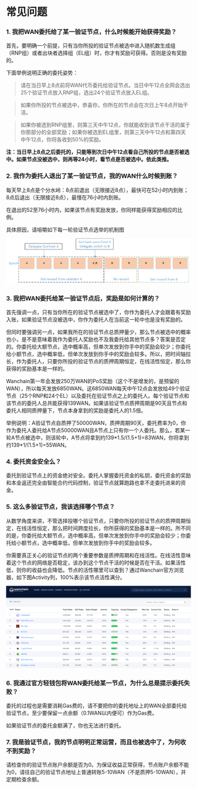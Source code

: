# 常见问题
### 1. 我把WAN委托给了某一验证节点，什么时候能开始获得奖励？

首先，要明确一个前提，只有当你所投的验证节点被选中进入随机数生成组（RNP组）或者出块者选择组（EL组）时，你才有奖励可获得。否则是没有奖励的。

下面举例说明正确的委托姿势：

> 请在当日早上8点前将WAN代币委托给验证节点。当日中午12点全网会选出25个验证节点放入RNP组，选出24个验证节点放入EL组。

> 如果你所投的节点被选中，恭喜你，你所在的节点会在次日上午8点开始干活。

> 如果你被选到RNP组里，则第三天中午12点，你就能收到该节点干活的属于你那部分的全部奖励；如果你被选到EL组里，则第三天中午12点和第四天中午12点，你将各收到50%的奖励。

**注：当日早上8点之后委托的，只能等到次日中午12点看自己所投的节点是否被选中。如果节点没被选中，则再等24小时，看节点是否被选中。依此类推。**

### 2. 我作为委托人退出了某一验证节点，我的WAN什么时候到账？

每天早上8点是个分水岭：8点前退出（无限接近8点），最快可在52小时内到账；8点后退出（无限接近8点），最慢在76小时内到账。

在退出的52至76小时内，如果该节点有奖励发放，你同样能获得奖励相应的比例。

具体原因，请咀嚼如下每一轮验证节点选举的机制图

![](media/epochexit.png)

### 3. 我把WAN委托给某一验证节点后，奖励是如何计算的？

首先强调一点，只有当你所在的验证节点被选中了，你作为委托人才会跟着有奖励入账，如果验证节点没被选中，你作为委托人在当前这一轮中也是没有奖励的。

但同时要强调另一点，如果我所在的验证节点总质押量少，那么节点被选中的概率也小，是不是意味着我作为委托人奖励也不及我委托给其他节点多？答案是否定的。你委托给大额节点，选中概率高，但单次发放到你手中的奖励会较少；你委托给小额节点，选中概率低，但单次发放到你手中的奖励会较多。所以，把时间轴拉长，作为委托人，只要你所投的验证节点的质押周期恒定，在线活性恒定，那么你获得的奖励基本是一样的。

Wanchain第一年会发放250万WAN的PoS奖励（这个不是增发的，是预留的WAN），所以每天发放6850WAN。这6850WAN每天中午12点会发放给49个验证节点（25个RNP和24个EL）以及委托在验证节点之上的委托人。每个验证节点和该节点的委托人总共能获得139WAN。如果该验证节点质押周期是90天且节点和委托人相同质押量下，节点本身拿到的奖励是委托人的1.5倍。

举例说明：A验证节点自质押了50000WAN，质押周期90天，委托费率为0，你作为委托人委托给A节点50000WAN且A节点上只有你一个人委托。那么，若某一轮A节点被选中，则该轮中，A节点将拿到约139\*1.5/(1.5+1)=83WAN，你将拿到约139\*1/(1.5+1)=55WAN。

### 4. 委托资金安全么？

委托到验证节点上的资金绝对安全。委托人掌握委托资金的私钥，委托资金的奖励和本金返还完全由智能合约代码控制，验证节点就算跑路也拿不走委托进来的资金。

### 5. 这么多验证节点，我该选择哪个节点？

从数学角度来讲，不管选择投哪个验证节点，只要你所投的验证节点的质押周期恒定，在线活性恒定，那么把时间跨度拉长，你所获得的奖励基本是一样的。所不同的是，你委托给大额节点，选中概率高，但单次发放到你手中的奖励会较少；你委托给小额节点，选中概率低，但单次发放到你手中的奖励会较多。

你需要真正关心的验证节点的两个重要参数是质押周期和在线活性。在线活性意味着这个节点的网络是否稳定，该办到这个节点干活的时候是否在干活。如果活性低，则你的收益也会降低。节点的活性哪里可以查到？通过Wanchain官方浏览器，如下图Activity列，100%表示该节点活性满分。

![](media/activity.png) 

### 6. 我通过官方轻钱包将WAN委托给某一节点，为什么总是提示委托失败？

委托的过程也是需要消耗Gas费的，请不要把你的委托地址上的WAN全部委托给验证节点，至少要保留一点余额（0.1WAN以内便可）作为Gas费。

如果验证节点的委托金额满了，你也无法进行委托。

### 7. 我是验证节点，我的节点明明正常运营，而且也被选中了，为何收不到奖励？

请检查你的验证节点账户余额是否为0。为保证收益正常获得，节点账户余额不能为0，请往自己的验证节点地址上普通转账5-10WAN（不是质押5-10WAN），并定期检查余额。

